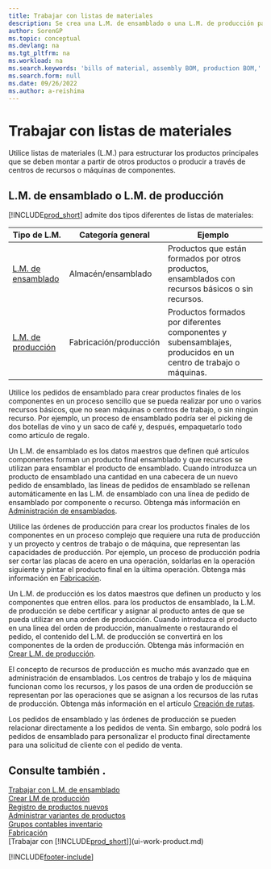 ```yaml
---
title: Trabajar con listas de materiales
description: Se crea una L.M. de ensamblado o una L.M. de producción para especificar los componentes o recursos necesarios para elaborar el producto al que representa la L.M.
author: SorenGP
ms.topic: conceptual
ms.devlang: na
ms.tgt_pltfrm: na
ms.workload: na
ms.search.keywords: 'bills of material, assembly BOM, production BOM,'
ms.search.form: null
ms.date: 09/26/2022
ms.author: a-reishima
---
```

# Trabajar con listas de materiales

Utilice listas de materiales (L.M.) para estructurar los productos principales que se deben montar a partir de otros productos o producir a través de centros de recursos o máquinas de componentes.

## L.M. de ensamblado o L.M. de producción

[!INCLUDE[prod_short](includes/prod_short.md)] admite dos tipos diferentes de listas de materiales:

| Tipo de L.M. | Categoría general | Ejemplo |
| -------- | ---------------- | ------- |
| [L.M. de ensamblado](assembly-how-work-assembly-boms.md) | Almacén/ensamblado | Productos que están formados por otros productos, ensamblados con recursos básicos o sin recursos. |
| [L.M. de producción](production-how-to-create-production-boms.md) | Fabricación/producción | Productos formados por diferentes componentes y subensamblajes, producidos en un centro de trabajo o máquinas. |

Utilice los pedidos de ensamblado para crear productos finales de los componentes en un proceso sencillo que se pueda realizar por uno o varios recursos básicos, que no sean máquinas o centros de trabajo, o sin ningún recurso. Por ejemplo, un proceso de ensamblado podría ser el picking de dos botellas de vino y un saco de café y, después, empaquetarlo todo como artículo de regalo.  

Un L.M. de ensamblado es los datos maestros que definen qué artículos componentes forman un producto final ensamblado y que recursos se utilizan para ensamblar el producto de ensamblado. Cuando introduzca un producto de ensamblado una cantidad en una cabecera de un nuevo pedido de ensamblado, las líneas de pedidos de ensamblado se rellenan automáticamente en las L.M. de ensamblado con una línea de pedido de ensamblado por componente o recurso. Obtenga más información en [Administración de ensamblados](assembly-assemble-items.md).

Utilice las órdenes de producción para crear los productos finales de los componentes en un proceso complejo que requiere una ruta de producción y un proyecto y centros de trabajo o de máquina, que representan las capacidades de producción. Por ejemplo, un proceso de producción podría ser cortar las placas de acero en una operación, soldarlas en la operación siguiente y pintar el producto final en la última operación. Obtenga más información en [Fabricación](production-manage-manufacturing.md).

Un L.M. de producción es los datos maestros que definen un producto y los componentes que entren ellos. para los productos de ensamblado, la L.M. de producción se debe certificar y asignar al producto antes de que se pueda utilizar en una orden de producción. Cuando introduzca el producto en una línea del orden de producción, manualmente o restaurando el pedido, el contenido del L.M. de producción se convertirá en los componentes de la orden de producción. Obtenga más información en [Crear L.M. de producción](production-how-to-create-production-boms.md).

El concepto de recursos de producción es mucho más avanzado que en administración de ensamblados. Los centros de trabajo y los de máquina funcionan como los recursos, y los pasos de una orden de producción se representan por las operaciones que se asignan a los recursos de las rutas de producción. Obtenga más información en el artículo [Creación de rutas](production-how-to-create-routings.md).

Los pedidos de ensamblado y las órdenes de producción se pueden relacionar directamente a los pedidos de venta. Sin embargo, solo podrá los pedidos de ensamblado para personalizar el producto final directamente para una solicitud de cliente con el pedido de venta.

## Consulte también .

[Trabajar con L.M. de ensamblado](assembly-how-work-assembly-boms.md)  
[Crear LM de producción](production-how-to-create-production-boms.md)  
[Registro de productos nuevos](inventory-how-register-new-items.md)  
[Administrar variantes de productos](inventory-item-variants.md)  
[Grupos contables inventario](inventory-manage-inventory.md)  
[Fabricación](production-manage-manufacturing.md)  
[Trabajar con [!INCLUDE[prod_short](includes/prod_short.md)]](ui-work-product.md)  

[!INCLUDE[footer-include](includes/footer-banner.md)]
